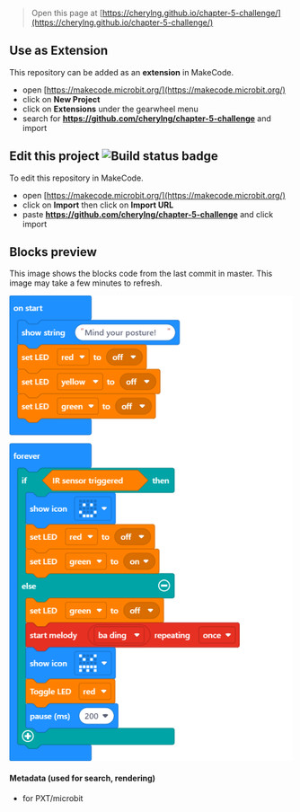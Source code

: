 
> Open this page at [https://cherylng.github.io/chapter-5-challenge/](https://cherylng.github.io/chapter-5-challenge/)

## Use as Extension

This repository can be added as an **extension** in MakeCode.

* open [https://makecode.microbit.org/](https://makecode.microbit.org/)
* click on **New Project**
* click on **Extensions** under the gearwheel menu
* search for **https://github.com/cherylng/chapter-5-challenge** and import

## Edit this project ![Build status badge](https://github.com/cherylng/chapter-5-challenge/workflows/MakeCode/badge.svg)

To edit this repository in MakeCode.

* open [https://makecode.microbit.org/](https://makecode.microbit.org/)
* click on **Import** then click on **Import URL**
* paste **https://github.com/cherylng/chapter-5-challenge** and click import

## Blocks preview

This image shows the blocks code from the last commit in master.
This image may take a few minutes to refresh.

![A rendered view of the blocks](https://github.com/cherylng/chapter-5-challenge/raw/master/.github/makecode/blocks.png)

#### Metadata (used for search, rendering)

* for PXT/microbit
<script src="https://makecode.com/gh-pages-embed.js"></script><script>makeCodeRender("{{ site.makecode.home_url }}", "{{ site.github.owner_name }}/{{ site.github.repository_name }}");</script>
